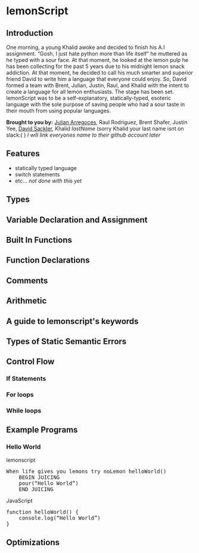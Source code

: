 # lemonScript
## Introduction
One morning, a young Khalid awoke and decided to finish his A.I assignment. “Gosh, I just hate python more than life itself” he muttered as he typed with a sour face. At that moment, he looked at the lemon pulp he has been collecting for the past 5 years due to his midnight lemon snack addiction. At that moment, he decided to call his much smarter and superior friend David to write him a language that everyone could enjoy. So, David formed a team with Brent, Julian, Justin, Raul, and Khalid with the intent to create a language for all lemon enthusiasts.
The stage has been set. lemonScript was to be a self-explanatory, statically-typed, esoteric language with the sole purpose of saving people who had a sour taste in their mouth from using popular languages. 

**Brought to you by:** [Julian Arregoces](https://github.com/Jarregoc), Raul Rodriguez, Brent Shafer, Justin Yee, [David Sackler](https://github.com/Dsackler), Khalid *lastName* (sorry Khalid your last name isnt on slack:( )
*I will link everyones name to their github account later*

## Features
- statically typed language
- switch statements
- etc... *not done with this yet*

## Types

## Variable Declaration and Assignment

## Built In Functions

## Function Declarations

## Comments

## Arithmetic

## A guide to lemonscript's keywords

## Types of Static Semantic Errors

## Control Flow
### If Statements
### For loops
### While loops

## Example Programs
### Hello World
lemonscript
<pre>
When life gives you lemons try noLemon helloWorld()
	BEGIN JUICING
	pour(“Hello World”)
	END JUICING
</pre>

JavaScript
<pre>
function helloWorld() {
	console.log(“Hello World”)
}
</pre>


## Optimizations


